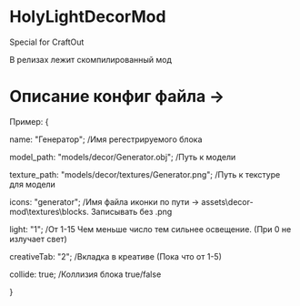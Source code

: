 # HolyLightDecorMod
Special for CraftOut

В релизах лежит скомпилированный мод

# Описание конфиг файла ->

Пример:
{

name: "Генератор"; /Имя регестрируемого блока

model_path: "models/decor/Generator.obj"; /Путь к модели

texture_path: "models/decor/textures/Generator.png"; /Путь к текстуре для модели

icons: "generator"; /Имя файла иконки по пути -> assets\decor-mod\textures\blocks. Записывать без .png 

light: "1"; /От 1-15 Чем меньше число тем сильнее освещение. (При 0 не излучает свет)

creativeTab: "2"; /Вкладка в креативе (Пока что от 1-5)

collide: true; /Коллизия блока true/false

}
